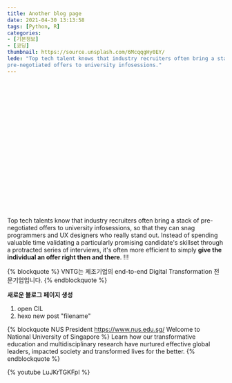 ```yaml
---
title: Another blog page
date: 2021-04-30 13:13:58
tags: [Python, R]
categories: 
- [기본정보]
- [코딩]
thumbnail: https://source.unsplash.com/6McqqgHy0EY/
lede: "Top tech talent knows that industry recruiters often bring a stack of
pre-negotiated offers to university infosessions."
---
```

<img src="https://source.unsplash.com/NodtnCsLdTE/" width="10" height="300" />

Top tech talents know that industry recruiters often bring a stack of
pre-negotiated offers to university infosessions, so that they can snag
programmers and UX designers who really stand out.  Instead of spending valuable
time validating a particularly promising candidate's skillset through a
protracted series of interviews, it's often more efficient to simply __give the
individual an offer right then and there__. !!!

{% blockquote %}
VNTG는 제조기업의 end-to-end Digital Transformation 전문기업입니다.
{% endblockquote %}

**새로운 블로그 페이지 생성**
1. open CIL
2. hexo new post "filename" 

{% blockquote NUS President https://www.nus.edu.sg/ Welcome to National University of Singapore %}
Learn how our transformative education and multidisciplinary research have nurtured effective global leaders, impacted society and transformed lives for the better.
{% endblockquote %}

{% youtube LuJKrTGKFpI %}